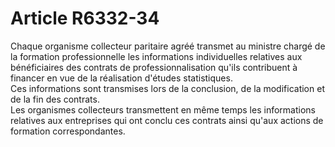 # Article R6332-34

  
Chaque organisme collecteur paritaire agréé transmet au ministre chargé de la formation professionnelle les informations individuelles relatives aux bénéficiaires des contrats de professionnalisation qu'ils contribuent à financer en vue de la réalisation d'études statistiques.   
Ces informations sont transmises lors de la conclusion, de la modification et de la fin des contrats.   
Les organismes collecteurs transmettent en même temps les informations relatives aux entreprises qui ont conclu ces contrats ainsi qu'aux actions de formation correspondantes.